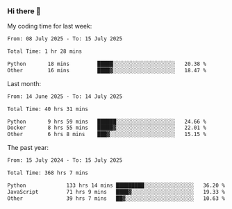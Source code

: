### Hi there 👋

My coding time for last week:

<!--START_SECTION:week-->

```txt
From: 08 July 2025 - To: 15 July 2025

Total Time: 1 hr 28 mins

Python       18 mins         █████░░░░░░░░░░░░░░░░░░░░   20.38 %
Other        16 mins         ████▓░░░░░░░░░░░░░░░░░░░░   18.47 %
```

<!--END_SECTION:week-->

Last month:

<!--START_SECTION:month-->

```txt
From: 14 June 2025 - To: 14 July 2025

Total Time: 40 hrs 31 mins

Python       9 hrs 59 mins   ██████░░░░░░░░░░░░░░░░░░░   24.66 %
Docker       8 hrs 55 mins   █████▓░░░░░░░░░░░░░░░░░░░   22.01 %
Other        6 hrs 8 mins    ███▓░░░░░░░░░░░░░░░░░░░░░   15.15 %
```

<!--END_SECTION:month-->

The past year:

<!--START_SECTION:year-->

```txt
From: 15 July 2024 - To: 15 July 2025

Total Time: 368 hrs 7 mins

Python             133 hrs 14 mins █████████░░░░░░░░░░░░░░░░   36.20 %
JavaScript         71 hrs 9 mins   ████▓░░░░░░░░░░░░░░░░░░░░   19.33 %
Other              39 hrs 7 mins   ██▓░░░░░░░░░░░░░░░░░░░░░░   10.63 %
```

<!--END_SECTION:year-->
